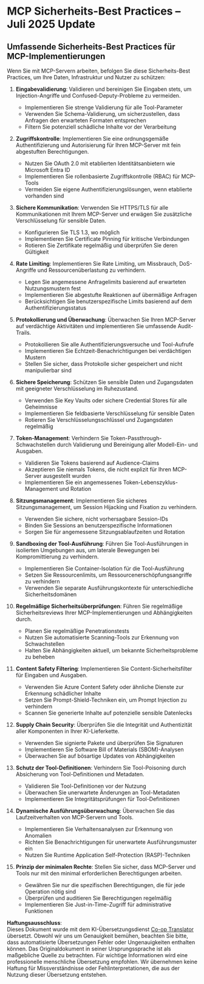 <!--
CO_OP_TRANSLATOR_METADATA:
{
  "original_hash": "c3f4ea5732d64bf965e8aa2907759709",
  "translation_date": "2025-07-16T23:11:47+00:00",
  "source_file": "02-Security/mcp-security-best-practices-2025.md",
  "language_code": "de"
}
-->
# MCP Sicherheits-Best Practices – Juli 2025 Update

## Umfassende Sicherheits-Best Practices für MCP-Implementierungen

Wenn Sie mit MCP-Servern arbeiten, befolgen Sie diese Sicherheits-Best Practices, um Ihre Daten, Infrastruktur und Nutzer zu schützen:

1. **Eingabevalidierung**: Validieren und bereinigen Sie Eingaben stets, um Injection-Angriffe und Confused-Deputy-Probleme zu vermeiden.
   - Implementieren Sie strenge Validierung für alle Tool-Parameter
   - Verwenden Sie Schema-Validierung, um sicherzustellen, dass Anfragen den erwarteten Formaten entsprechen
   - Filtern Sie potenziell schädliche Inhalte vor der Verarbeitung

2. **Zugriffskontrolle**: Implementieren Sie eine ordnungsgemäße Authentifizierung und Autorisierung für Ihren MCP-Server mit fein abgestuften Berechtigungen.
   - Nutzen Sie OAuth 2.0 mit etablierten Identitätsanbietern wie Microsoft Entra ID
   - Implementieren Sie rollenbasierte Zugriffskontrolle (RBAC) für MCP-Tools
   - Vermeiden Sie eigene Authentifizierungslösungen, wenn etablierte vorhanden sind

3. **Sichere Kommunikation**: Verwenden Sie HTTPS/TLS für alle Kommunikationen mit Ihrem MCP-Server und erwägen Sie zusätzliche Verschlüsselung für sensible Daten.
   - Konfigurieren Sie TLS 1.3, wo möglich
   - Implementieren Sie Certificate Pinning für kritische Verbindungen
   - Rotieren Sie Zertifikate regelmäßig und überprüfen Sie deren Gültigkeit

4. **Rate Limiting**: Implementieren Sie Rate Limiting, um Missbrauch, DoS-Angriffe und Ressourcenüberlastung zu verhindern.
   - Legen Sie angemessene Anfragelimits basierend auf erwarteten Nutzungsmustern fest
   - Implementieren Sie abgestufte Reaktionen auf übermäßige Anfragen
   - Berücksichtigen Sie benutzerspezifische Limits basierend auf dem Authentifizierungsstatus

5. **Protokollierung und Überwachung**: Überwachen Sie Ihren MCP-Server auf verdächtige Aktivitäten und implementieren Sie umfassende Audit-Trails.
   - Protokollieren Sie alle Authentifizierungsversuche und Tool-Aufrufe
   - Implementieren Sie Echtzeit-Benachrichtigungen bei verdächtigen Mustern
   - Stellen Sie sicher, dass Protokolle sicher gespeichert und nicht manipulierbar sind

6. **Sichere Speicherung**: Schützen Sie sensible Daten und Zugangsdaten mit geeigneter Verschlüsselung im Ruhezustand.
   - Verwenden Sie Key Vaults oder sichere Credential Stores für alle Geheimnisse
   - Implementieren Sie feldbasierte Verschlüsselung für sensible Daten
   - Rotieren Sie Verschlüsselungsschlüssel und Zugangsdaten regelmäßig

7. **Token-Management**: Verhindern Sie Token-Passthrough-Schwachstellen durch Validierung und Bereinigung aller Modell-Ein- und Ausgaben.
   - Validieren Sie Tokens basierend auf Audience-Claims
   - Akzeptieren Sie niemals Tokens, die nicht explizit für Ihren MCP-Server ausgestellt wurden
   - Implementieren Sie ein angemessenes Token-Lebenszyklus-Management und Rotation

8. **Sitzungsmanagement**: Implementieren Sie sicheres Sitzungsmanagement, um Session Hijacking und Fixation zu verhindern.
   - Verwenden Sie sichere, nicht vorhersagbare Session-IDs
   - Binden Sie Sessions an benutzerspezifische Informationen
   - Sorgen Sie für angemessene Sitzungsablaufzeiten und Rotation

9. **Sandboxing der Tool-Ausführung**: Führen Sie Tool-Ausführungen in isolierten Umgebungen aus, um laterale Bewegungen bei Kompromittierung zu verhindern.
   - Implementieren Sie Container-Isolation für die Tool-Ausführung
   - Setzen Sie Ressourcenlimits, um Ressourcenerschöpfungsangriffe zu verhindern
   - Verwenden Sie separate Ausführungskontexte für unterschiedliche Sicherheitsdomänen

10. **Regelmäßige Sicherheitsüberprüfungen**: Führen Sie regelmäßige Sicherheitsreviews Ihrer MCP-Implementierungen und Abhängigkeiten durch.
    - Planen Sie regelmäßige Penetrationstests
    - Nutzen Sie automatisierte Scanning-Tools zur Erkennung von Schwachstellen
    - Halten Sie Abhängigkeiten aktuell, um bekannte Sicherheitsprobleme zu beheben

11. **Content Safety Filtering**: Implementieren Sie Content-Sicherheitsfilter für Eingaben und Ausgaben.
    - Verwenden Sie Azure Content Safety oder ähnliche Dienste zur Erkennung schädlicher Inhalte
    - Setzen Sie Prompt-Shield-Techniken ein, um Prompt Injection zu verhindern
    - Scannen Sie generierte Inhalte auf potenzielle sensible Datenlecks

12. **Supply Chain Security**: Überprüfen Sie die Integrität und Authentizität aller Komponenten in Ihrer KI-Lieferkette.
    - Verwenden Sie signierte Pakete und überprüfen Sie Signaturen
    - Implementieren Sie Software Bill of Materials (SBOM)-Analysen
    - Überwachen Sie auf bösartige Updates von Abhängigkeiten

13. **Schutz der Tool-Definitionen**: Verhindern Sie Tool-Poisoning durch Absicherung von Tool-Definitionen und Metadaten.
    - Validieren Sie Tool-Definitionen vor der Nutzung
    - Überwachen Sie unerwartete Änderungen an Tool-Metadaten
    - Implementieren Sie Integritätsprüfungen für Tool-Definitionen

14. **Dynamische Ausführungsüberwachung**: Überwachen Sie das Laufzeitverhalten von MCP-Servern und Tools.
    - Implementieren Sie Verhaltensanalysen zur Erkennung von Anomalien
    - Richten Sie Benachrichtigungen für unerwartete Ausführungsmuster ein
    - Nutzen Sie Runtime Application Self-Protection (RASP)-Techniken

15. **Prinzip der minimalen Rechte**: Stellen Sie sicher, dass MCP-Server und Tools nur mit den minimal erforderlichen Berechtigungen arbeiten.
    - Gewähren Sie nur die spezifischen Berechtigungen, die für jede Operation nötig sind
    - Überprüfen und auditieren Sie Berechtigungen regelmäßig
    - Implementieren Sie Just-in-Time-Zugriff für administrative Funktionen

**Haftungsausschluss**:  
Dieses Dokument wurde mit dem KI-Übersetzungsdienst [Co-op Translator](https://github.com/Azure/co-op-translator) übersetzt. Obwohl wir uns um Genauigkeit bemühen, beachten Sie bitte, dass automatisierte Übersetzungen Fehler oder Ungenauigkeiten enthalten können. Das Originaldokument in seiner Ursprungssprache ist als maßgebliche Quelle zu betrachten. Für wichtige Informationen wird eine professionelle menschliche Übersetzung empfohlen. Wir übernehmen keine Haftung für Missverständnisse oder Fehlinterpretationen, die aus der Nutzung dieser Übersetzung entstehen.